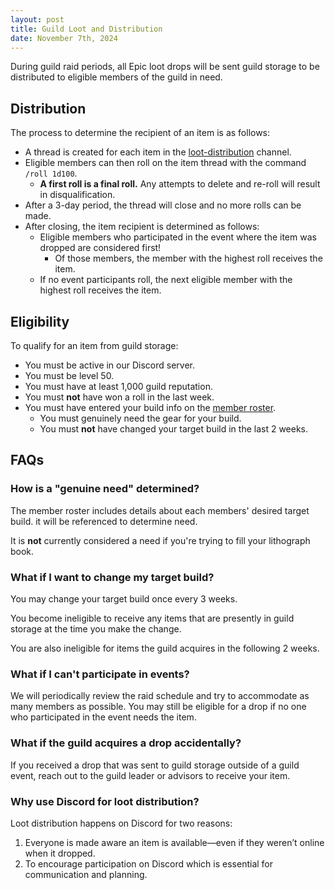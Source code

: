```yaml
---
layout: post
title: Guild Loot and Distribution
date: November 7th, 2024
---
```


During guild raid periods, all Epic loot drops will be sent guild storage to be distributed to eligible members of the guild in need.

## Distribution
The process to determine the recipient of an item is as follows:

* A thread is created for each item in the [loot-distribution](https://discord.com/channels/1292680546916372530/1303134932369150024) channel.
* Eligible members can then roll on the item thread with the command `/roll 1d100`.
  * **A first roll is a final roll.** Any attempts to delete and re-roll will result in disqualification.
* After a 3-day period, the thread will close and no more rolls can be made.
* After closing, the item recipient is determined as follows:
  * Eligible members who participated in the event where the item was dropped are considered first!
    * Of those members, the member with the highest roll receives the item.
  * If no event participants roll, the next eligible member with the highest roll receives the item.

## Eligibility
To qualify for an item from guild storage:
* You must be active in our Discord server.
* You must be level 50.
* You must have at least 1,000 guild reputation.
* You must **not** have won a roll in the last week.
* You must have entered your build info on the [member roster](https://discord.com/channels/1292680546916372530/1292681234304204913/1304515086831845457).
  * You must genuinely need the gear for your build.
  * You must **not** have changed your target build in the last 2 weeks.

## FAQs
### How is a "genuine need" determined?
The member roster includes details about each members' desired target build. it will be referenced to determine need.

It is **not** currently considered a need if you're trying to fill your lithograph book.

### What if I want to change my target build?
You may change your target build once every 3 weeks.

You become ineligible to receive any items that are presently in guild storage at the time you make the change.

You are also ineligible for items the guild acquires in the following 2 weeks.

### What if I can't participate in events?
We will periodically review the raid schedule and try to accommodate as many members as possible. You may still be eligible for a drop if no one who participated in the event needs the item.

### What if the guild acquires a drop accidentally?
If you received a drop that was sent to guild storage outside of a guild event, reach out to the guild leader or advisors to receive your item.

### Why use Discord for loot distribution?
Loot distribution happens on Discord for two reasons: 
1. Everyone is made aware an item is available—even if they weren’t online when it dropped.
2. To encourage participation on Discord which is essential for communication and planning.
